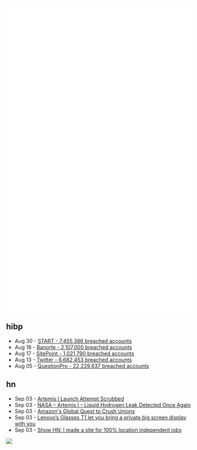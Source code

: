 ![Metrics](https://raw.githubusercontent.com/phixion/phixion/master/metrics.svg)

## hibp

<!--
for https://github.com/phixion/phixion/blob/main/.github/workflows/feeds.yml
-->
<!--START_SECTION:haveibeenpwnd-->
- Aug 30 - [START - 7,455,386 breached accounts](https://haveibeenpwned.com/PwnedWebsites#Start)
- Aug 18 - [Banorte - 2,107,000 breached accounts](https://haveibeenpwned.com/PwnedWebsites#Banorte)
- Aug 17 - [SitePoint - 1,021,790 breached accounts](https://haveibeenpwned.com/PwnedWebsites#SitePoint)
- Aug 13 - [Twitter - 6,682,453 breached accounts](https://haveibeenpwned.com/PwnedWebsites#Twitter)
- Aug 05 - [QuestionPro - 22,229,637 breached accounts](https://haveibeenpwned.com/PwnedWebsites#QuestionPro)
<!--END_SECTION:haveibeenpwnd-->

## hn

<!--
for https://github.com/phixion/phixion/blob/main/.github/workflows/feeds.yml
-->
<!--START_SECTION:hn-->
- Sep 03 - [Artemis I Launch Attempt Scrubbed](https://blogs.nasa.gov/artemis/2022/09/03/artemis-i-launch-attempt-scrubbed/)
- Sep 03 - [NASA – Artemis I – Liquid Hydrogen Leak Detected Once Again](https://blogs.nasa.gov/artemis/2022/09/03/liquid-hydrogen-leak-detected-once-again/)
- Sep 03 - [Amazon's Global Quest to Crush Unions](https://newrepublic.com/maz/article/167263/amazons-global-quest-crush-unions)
- Sep 03 - [Lenovo’s Glasses T1 let you bring a private big screen display with you](https://www.theverge.com/2022/9/1/23332907/lenovo-glasses-t1-yoga-smart-display-ifa)
- Sep 03 - [Show HN: I made a site for 100% location independent jobs](https://www.realworkfromanywhere.com/)
<!--END_SECTION:hn-->

<!--
for https://yhype.me
-->
![](https://hit.yhype.me/github/profile?user_id=13013670)
